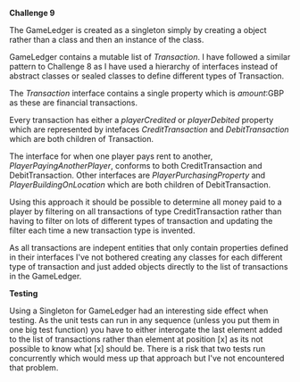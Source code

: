 **Challenge 9**

The GameLedger is created as a singleton simply by creating a object rather than a class and then an instance of the class.

GameLedger contains a mutable list of _Transaction_. 
I have followed a similar pattern to Challenge 8 as I have used a hierarchy of interfaces instead of abstract classes or sealed classes to define different types of Transaction.

The _Transaction_ interface contains a single property which is _amount_:GBP as these are financial transactions. 

Every transaction has either a _playerCredited_ or _playerDebited_ property which are represented by intefaces _CreditTransaction_ and _DebitTransaction_ which are both children of Transaction. 

The interface for when one player pays rent to another, _PlayerPayingAnotherPlayer_, conforms to both CreditTransaction and DebitTransaction.
Other interfaces are _PlayerPurchasingProperty_ and _PlayerBuildingOnLocation_ which are both children of DebitTransaction.

Using this approach it should be possible to determine all money paid to a player by filtering on all transactions of type CreditTransaction rather than having to filter on lots of different types of transaction and updating the filter each time a new transaction type is invented.

As all transactions are indepent entities that only contain properties defined in their interfaces I've not bothered creating any classes for each different type of transaction and just added objects directly to the list of transactions in the GameLedger.

**Testing**

Using a Singleton for GameLedger had an interesting side effect when testing. As the unit tests can run in any sequence (unless you put them in one big test function) you have to either interogate the last element added to the list of transactions rather than element at position [x] as its not possible to know what [x] should be. There is a risk that two tests run concurrently which would mess up that approach but I've not encountered that problem. 

